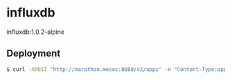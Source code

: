 # influxdb

influxdb:1.0.2-alpine

## Deployment

```bash
$ curl -XPOST "http://marathon.mesos:8080/v2/apps" -H "Content-Type:application/json" -d@influxdb.json
```

